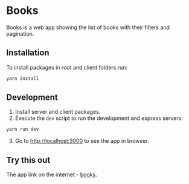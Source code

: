 # Books
Books is a web app showing the list of books with their filters and pagination.

## Installation
To install packages in root and client folders run:
```bash
yarn install
```

## Development
1. Install server and client packages.
2. Execute the `dev` script to run the development and express servers:
```bash
yarn run dev
```
3. Go to [http://localhost:3000](http://localhost:3000) to see the app in browser.

## Try this out
The app link on the internet - [books](https://mv-books.herokuapp.com/).

